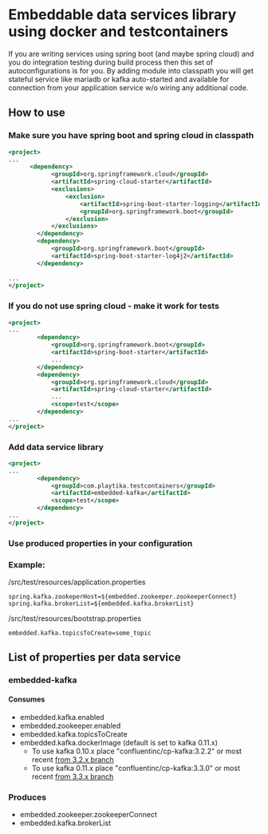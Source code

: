 # Embeddable data services library using docker and testcontainers

If you are writing services using spring boot (and maybe spring cloud) and you do integration testing during build process then this set of autoconfigurations is for you.
By adding module into classpath you will get stateful service like mariadb or kafka auto-started and available for connection from your application service w/o wiring any additional code.

## How to use
### Make sure you have spring boot and spring cloud in classpath
```xml
<project>
...
      <dependency>
            <groupId>org.springframework.cloud</groupId>
            <artifactId>spring-cloud-starter</artifactId>
            <exclusions>
                <exclusion>
                    <artifactId>spring-boot-starter-logging</artifactId>
                    <groupId>org.springframework.boot</groupId>
                </exclusion>
            </exclusions>
        </dependency>
        <dependency>
            <groupId>org.springframework.boot</groupId>
            <artifactId>spring-boot-starter-log4j2</artifactId>
        </dependency>
  
...
</project>
```
### If you do not use spring cloud - make it work for tests
```xml
<project>
...
        <dependency>
            <groupId>org.springframework.boot</groupId>
            <artifactId>spring-boot-starter</artifactId>
            ...
        </dependency>
        <dependency>
            <groupId>org.springframework.cloud</groupId>
            <artifactId>spring-cloud-starter</artifactId>
            ...
            <scope>test</scope>
        </dependency>
...
</project>
```
### Add data service library
```xml
<project>
...
        <dependency>
            <groupId>com.playtika.testcontainers</groupId>
            <artifactId>embedded-kafka</artifactId>
            <scope>test</scope>
        </dependency>
...
</project>
```
### Use produced properties in your configuration
### Example:
/src/test/resources/application.properties

```properties
spring.kafka.zookeperHost=${embedded.zookeeper.zookeeperConnect}
spring.kafka.brokerList=${embedded.kafka.brokerList}
```
 /src/test/resources/bootstrap.properties
```properties
embedded.kafka.topicsToCreate=some_topic
```

## List of properties per data service
### embedded-kafka
#### Consumes
* embedded.kafka.enabled
* embedded.zookeeper.enabled
* embedded.kafka.topicsToCreate
* embedded.kafka.dockerImage (default is set to kafka 0.11.x)
  * To use kafka 0.10.x place "confluentinc/cp-kafka:3.2.2" or most recent [from 3.2.x branch](https://hub.docker.com/r/confluentinc/cp-kafka/tags/)
  * To use kafka 0.11.x place "confluentinc/cp-kafka:3.3.0" or most recent [from 3.3.x branch](https://hub.docker.com/r/confluentinc/cp-kafka/tags/)
### Produces
* embedded.zookeeper.zookeeperConnect
* embedded.kafka.brokerList

